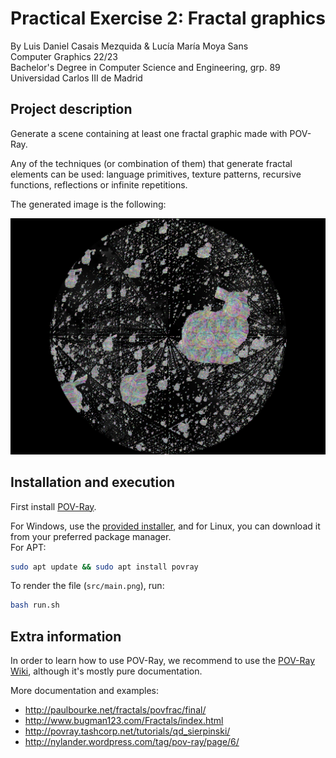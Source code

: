 # Practical Exercise 2: Fractal graphics
By Luis Daniel Casais Mezquida & Lucía María Moya Sans  
Computer Graphics 22/23  
Bachelor's Degree in Computer Science and Engineering, grp. 89  
Universidad Carlos III de Madrid

## Project description
Generate a scene containing at least one fractal graphic made with POV-Ray.  

Any of the techniques (or combination of them) that generate fractal elements can be used: language primitives, texture patterns, recursive functions, reflections or infinite repetitions.

The generated image is the following:

![result](img/result.png)

## Installation and execution

First install [POV-Ray](https://github.com/POV-Ray/povray/tree/3.7-stable).

For Windows, use the [provided installer](https://www.povray.org/ftp/pub/povray/Official/povwin-3.7-agpl3-setup.exe), and for Linux, you can download it from your preferred package manager.  
For APT:
```bash
sudo apt update && sudo apt install povray
```

To render the file (`src/main.png`), run:
```bash
bash run.sh
```

## Extra information
In order to learn how to use POV-Ray, we recommend to use the [POV-Ray Wiki](https://wiki.povray.org/content/Documentation:Contents), although it's mostly pure documentation.

More documentation and examples:
- http://paulbourke.net/fractals/povfrac/final/
- http://www.bugman123.com/Fractals/index.html
- http://povray.tashcorp.net/tutorials/qd_sierpinski/
- http://nylander.wordpress.com/tag/pov-ray/page/6/